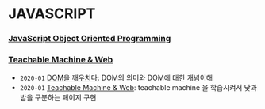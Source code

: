 # JAVASCRIPT


### [JavaScript Object Oriented Programming](https://github.com/HYUNJINE/javascript/tree/master/JavaScript%20Object%20Oriented%20Programming)
### [Teachable Machine & Web](https://github.com/HYUNJINE/javascript/tree/master/Teachable%20Machine%20%26%20Web)


- `2020-01` [DOM을 깨우치다](https://github.com/HYUNJINE/javascript/tree/master/javascript%20books/DOM%EC%9D%84%20%EA%B9%A8%EC%9A%B0%EC%B9%98%EB%8B%A4): DOM의 의미와 DOM에 대한 개념이해
- `2020-01` [Teachable Machine & Web](https://github.com/HYUNJINE/javascript/tree/master/%EC%83%9D%ED%99%9C%EC%BD%94%EB%94%A9/Teachable%20Machine%20%26%20Web): teachable machine 을 학습시켜서 낮과 밤을 구분하는 페이지 구현
